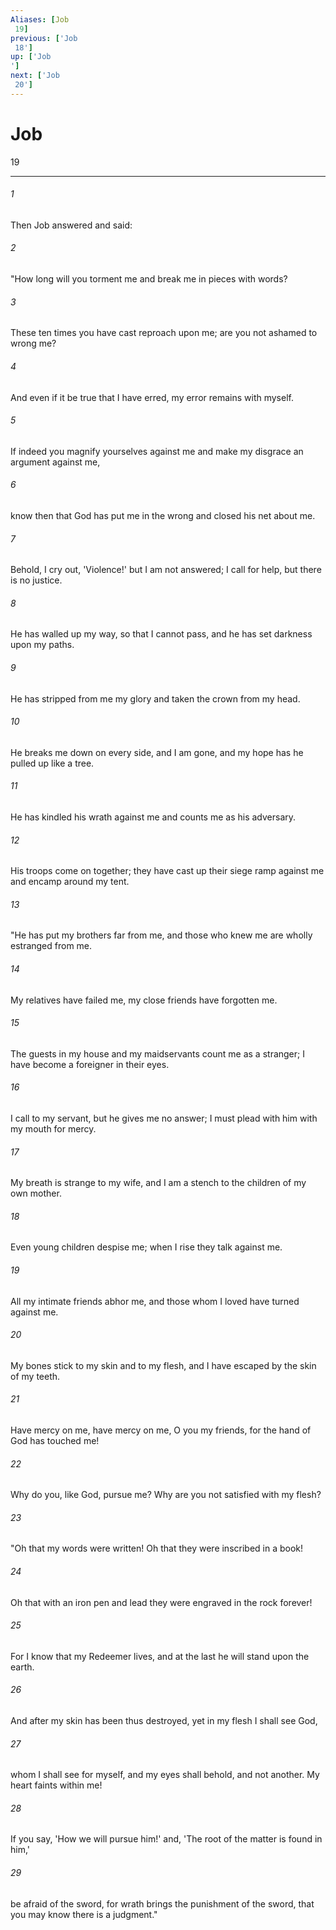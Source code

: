 ```yaml
---
Aliases: [Job 19]
previous: ['Job 18']
up: ['Job']
next: ['Job 20']
---
```

# Job 19

***
 

###### 1 
Then Job answered and said:  

###### 2 
"How long will you torment me  and break me in pieces with words?   

###### 3 
These ten times you have cast reproach upon me;  are you not ashamed to wrong me?   

###### 4 
And even if it be true that I have erred,  my error remains with myself.   

###### 5 
If indeed you magnify yourselves against me  and make my disgrace an argument against me,   

###### 6 
know then that God has put me in the wrong  and closed his net about me.   

###### 7 
Behold, I cry out, 'Violence!' but I am not answered;  I call for help, but there is no justice.   

###### 8 
He has walled up my way, so that I cannot pass,  and he has set darkness upon my paths.   

###### 9 
He has stripped from me my glory  and taken the crown from my head.   

###### 10 
He breaks me down on every side, and I am gone,  and my hope has he pulled up like a tree.   

###### 11 
He has kindled his wrath against me  and counts me as his adversary.   

###### 12 
His troops come on together;  they have cast up their siege ramp against me  and encamp around my tent.  

###### 13 
"He has put my brothers far from me,  and those who knew me are wholly estranged from me.   

###### 14 
My relatives have failed me,  my close friends have forgotten me.   

###### 15 
The guests in my house and my maidservants count me as a stranger;  I have become a foreigner in their eyes.   

###### 16 
I call to my servant, but he gives me no answer;  I must plead with him with my mouth for mercy.   

###### 17 
My breath is strange to my wife,  and I am a stench to the children of my own mother.   

###### 18 
Even young children despise me;  when I rise they talk against me.   

###### 19 
All my intimate friends abhor me,  and those whom I loved have turned against me.   

###### 20 
My bones stick to my skin and to my flesh,  and I have escaped by the skin of my teeth.   

###### 21 
Have mercy on me, have mercy on me, O you my friends,  for the hand of God has touched me!   

###### 22 
Why do you, like God, pursue me?  Why are you not satisfied with my flesh?  

###### 23 
"Oh that my words were written!  Oh that they were inscribed in a book!   

###### 24 
Oh that with an iron pen and lead  they were engraved in the rock forever!   

###### 25 
For I know that my Redeemer lives,  and at the last he will stand upon the earth.   

###### 26 
And after my skin has been thus destroyed,  yet in my flesh I shall see God,   

###### 27 
whom I shall see for myself,  and my eyes shall behold, and not another.  My heart faints within me!   

###### 28 
If you say, 'How we will pursue him!'  and, 'The root of the matter is found in him,'   

###### 29 
be afraid of the sword,  for wrath brings the punishment of the sword,  that you may know there is a judgment."
